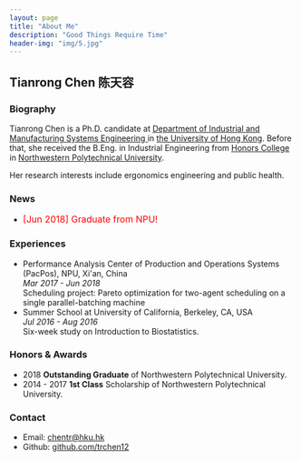 ```yaml
---
layout: page
title: "About Me"
description: "Good Things Require Time"
header-img: "img/5.jpg"
---
```

## Tianrong Chen 陈天容

### Biography
Tianrong Chen is a Ph.D. candidate at [<U> Department of Industrial and Manufacturing Systems Engineering </U>](https://www.imse.hku.hk/) in [the University of Hong Kong](https://www.hku.hk/). Before that, she received the B.Eng. in Industrial Engineering from [<U> Honors College </U>](http://honors.nwpu.edu.cn/) in [Northwestern Polytechnical University](http://www.nwpu.edu.cn/). 

Her research interests include ergonomics engineering and public health.

### News
- <font color="red" size="3"> [Jun 2018] Graduate from NPU!</font>

### Experiences
<ul>
  <li>
    Performance Analysis Center of Production and Operations Systems (PacPos), NPU, Xi'an, China
    <br>
    <em>Mar 2017 - Jun 2018</em>
    <br>
    Scheduling project: Pareto optimization for two-agent scheduling on a single parallel-batching machine
  </li>
  
  <li>
  Summer School at University of California, Berkeley, CA, USA
  <br>
  <em>Jul 2016 - Aug 2016</em>
  <br>
  Six-week study on Introduction to Biostatistics.
  </li>
</ul>


### Honors & Awards
-  2018 **Outstanding Graduate** of Northwestern Polytechnical University.
-  2014 - 2017 **1st Class** Scholarship of Northwestern Polytechnical University.

### Contact

- Email: [chentr@hku.hk](mailto:chentr@hku.hk)  
- Github: [github.com/trchen12](https://github.com/trchen12/)
